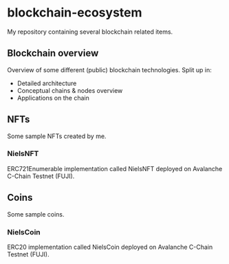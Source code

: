 # blockchain-ecosystem

My repository containing several blockchain related items.

## Blockchain overview
Overview of some different (public) blockchain technologies. Split up in:
- Detailed architecture
- Conceptual chains & nodes overview
- Applications on the chain

## NFTs
Some sample NFTs created by me.

### NielsNFT
ERC721Enumerable implementation called NielsNFT deployed on Avalanche C-Chain Testnet (FUJI).

## Coins
Some sample coins.

### NielsCoin
ERC20 implementation called NielsCoin deployed on Avalanche C-Chain Testnet (FUJI).
